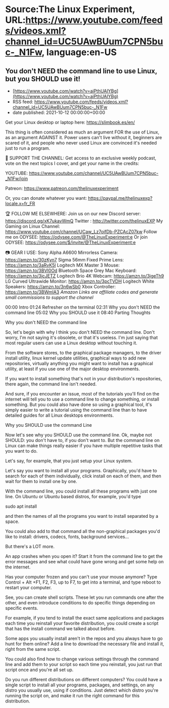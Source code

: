 # Source:The Linux Experiment, URL:https://www.youtube.com/feeds/videos.xml?channel_id=UC5UAwBUum7CPN5buc-_N1Fw, language:en-US

## You don't NEED the command line to use Linux, but you SHOULD use it!
 - [https://www.youtube.com/watch?v=aiPthUAIYBg](https://www.youtube.com/watch?v=aiPthUAIYBg)
 - RSS feed: https://www.youtube.com/feeds/videos.xml?channel_id=UC5UAwBUum7CPN5buc-_N1Fw
 - date published: 2021-10-12 00:00:00+00:00

Get your Linux desktop or laptop here: https://slimbook.es/en/



This thing is often considered as much an argument FOR the use of Linux, as an argument AGAINST it. Power users can't live without it, beginners are scared of it, and people who never used Linux are convinced it's needed just to run a program. 


👏 SUPPORT THE CHANNEL:
Get access to an exclusive weekly podcast, vote on the next topics I cover, and get your name in the credits:

YOUTUBE: https://www.youtube.com/channel/UC5UAwBUum7CPN5buc-_N1Fw/join

Patreon: https://www.patreon.com/thelinuxexperiment

Or, you can donate whatever you want: https://paypal.me/thelinuxexp?locale.x=fr_FR

🏆 FOLLOW ME ELSEWHERE:
Join us on our new Discord server: https://discord.gg/xK7ukavWmQ
Twitter : http://twitter.com/thelinuxEXP
My Gaming on Linux Channel: https://www.youtube.com/channel/UCaw_Lz7oifDb-PZCAcZ07kw
Follow me on ODYSEE: https://odysee.com/@TheLinuxExperiment:e
Or join ODYSEE: https://odysee.com/$/invite/@TheLinuxExperiment:e

📷 GEAR I USE:
Sony Alpha A6600 Mirrorless Camera: https://amzn.to/30zKyn7
Sigma 56mm Fixed Prime Lens: https://amzn.to/3aRvK5l
Logitech MX Master 3 Mouse: https://amzn.to/3BVI0Od
Bluetooth Space Grey Mac Keyboard: https://amzn.to/3jcJETZ
Logitech Brio 4K Webcam: https://amzn.to/3jgeTh9
LG Curved Ultrawide Monitor: https://amzn.to/3pcTVDH
Logitech White Speakers: https://amzn.to/3n6wSb0
Xbox Controller: https://amzn.to/3BWmIA3
*Amazon Links are affiliate codes and generate small commissions to support the channel*

00:00 Intro
01:24 Refresher on the terminal
02:31 Why you don't NEED the command line
05:02 Why you SHOULD use it
08:40 Parting Thoughts


Why you don't NEED the command line

So, let's begin with why I think you don't NEED the command line. Don't worry, I'm not saying it's obsolete, or that it's useless. I'm just saying that most regular users can use a Linux desktop without touching it.

From the software stores, to the graphical package managers, to the driver install utility, linux kernel update utilities, graphical ways to add new repositories, virtually anything you might want to install has a graphical utility, at least if you use one of the major desktop environments.

If you want to install something that's not in your distribution's repositories, there again, the command line isn't needed.

And sure, if you encounter an issue, most of the tutorials you'll find on the internet will tell you to use a command line to change something, or install something. But you could also have done so using a graphical tool, it's simply easier to write a tutorial using the command line than to have detailed guides for all Linux desktops environments.

Why you SHOULD use the command Line

Now let's see why you SHOULD use the command line.
Ok, maybe not SHOULD: you don't have to, if you don't want to. But the command line on Linux can make things really easier if you have multiple repetitive tasks that you want to do.

Let's say, for example, that you just setup your Linux system.

Let's say you want to install all your programs. Graphically, you'd have to search for each of them individually, click install on each of them, and then wait for them to install one by one.

With the command line, you could install all these programs with just one line.
On Ubuntu or Ubuntu based distros, for example, you'd type

sudo apt install

and then the names of all the programs you want to install separated by a space.

You could also add to that command all the non-graphical packages you'd like to install: drivers, codecs, fonts, background services...

But there's a LOT more.

An app crashes when you open it? Start it from the command line to get the error messages and see what could have gone wrong and get some help on the internet.

Has your computer frozen and you can't use your mouse anymore? Type Control + Alt +F1, F2, F3, up to F7, to get into a terminal, and type reboot to restart your computer.

See, you can create shell scripts. These let you run commands one after the other, and even introduce conditions to do specific things depending on specific events.

For example, if you tend to install the exact same applications and packages each time you reinstall your favorite distribution, you could create a script that has the install command we talked about before.

Some apps you usually install aren't in the repos and you always have to go hunt for them online? Add a line to download the necessary file and install it, right from the same script.

You could also find how to change various settings through the command line and add them to your script so each time you reinstall, you just run that script once and you're all set up.

Do you run different distributions on different computers? You could have a single script to install all your programs, packages, and settings, on any distro you usually use, using if conditions. Just detect which distro you're running the script on, and make it run the right command for this distribution.

